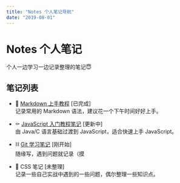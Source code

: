 ```yaml
---
title: "Notes 个人笔记导航"
date: "2019-08-01"
---
```


# Notes 个人笔记

个人一边学习一边记录整理的笔记😇

## 笔记列表

- 📃 [Markdown 上手教程](./markdown/README.md) [已完成]  
  记录常用的 Markdown 语法，建议花一个下午时间好好上手。
  
- ⚰ [JavaScript 入门教程笔记](./javascript/README.md) [更新中]  
  由 Java/C 语言基础过渡到 JavaScript，适合快速上手 JavaScript。

- ⛓ [Git 学习笔记](./git/README.md) [刚开始]  
  随缘写，遇到问题就记录（摸

- 🔮 CSS 笔记 [未整理]  
  记录一些自己实战中遇到的一些问题，偶尔整理一些知识点。

<br/>
